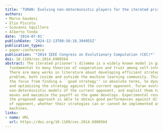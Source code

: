 ```yaml
---
title: 'TURAN: Evolving non-deterministic players for the iterated prisoner′s dilemma'
authors:
- Marco Gaudesi
- Elio Piccolo
- Giovanni Squillero
- Alberto Tonda
date: '2014-07-01'
publishDate: '2024-12-13T08:56:18.394955Z'
publication_types:
- paper-conference
publication: '*2014 IEEE Congress on Evolutionary Computation (CEC)*'
doi: 10.1109/cec.2014.6900564
abstract: The iterated prisoner's dilemma is a widely known model in game theory,
  fundamental to many theories of cooperation and trust among self-interested beings.
  There are many works in literature about developing efficient strategies for this
  problem, both inside and outside the machine learning community. This paper shift
  the focus from finding a ``good strategy'' in absolute terms, to dynamically adapting
  and optimizing the strategy against the current opponent. Turan evolves competitive
  non-deterministic models of the current opponent, and exploit them to predict its
  moves and maximize the payoff as the game develops. Experimental results show that
  the proposed approach is able to obtain good performances against different kind
  of opponent, whether their strategies can or cannot be implemented as finite state
  machines.
links:
- name: URL
  url: https://doi.org/10.1109/cec.2014.6900564
---
```

